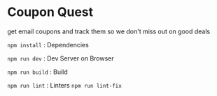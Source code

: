 # Coupon Quest

get email coupons and track them so we don't miss out on good deals

`npm install` : Dependencies

`npm run dev` : Dev Server on Browser

`npm run build` : Build

`npm run lint` : Linters
`npm run lint-fix`

